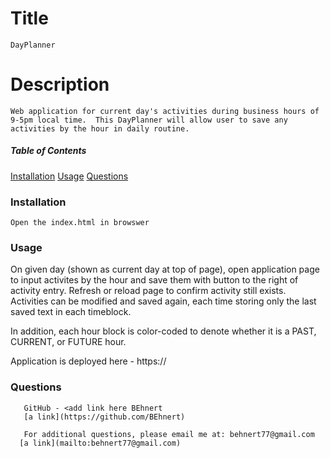  # Title
    DayPlanner

  # Description
    Web application for current day's activities during business hours of 9-5pm local time.  This DayPlanner will allow user to save any activities by the hour in daily routine.  

  ##### Table of Contents

   [Installation](#installation)
   [Usage](#usage)
   [Questions](#questions)
  

  ### Installation
    Open the index.html in browswer

  ### Usage
  On given day (shown as current day at top of page), open application page to input activites by the hour and save them with button to the right of activity entry.  Refresh or reload page to confirm activity still exists.  Activities can be modified and saved again, each time storing only the last saved text in each timeblock.

  In addition, each hour block is color-coded to denote whether it is a PAST, CURRENT, or FUTURE hour.

  Application is deployed here - 
    https://
    
  ### Questions
       GitHub - <add link here BEhnert
       [a link](https://github.com/BEhnert)
      
       For additional questions, please email me at: behnert77@gmail.com
      [a link](mailto:behnert77@gmail.com)
